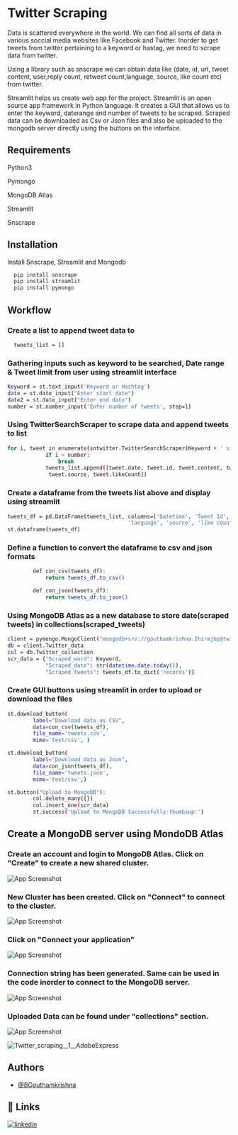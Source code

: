 # Twitter Scraping

Data is scattered everywhere in the world. We can find all sorts of data in various soccial media websites like Facebook and Twitter. Inorder to get tweets from twitter pertaining to a keyword or hastag, we need to scrape data from twitter. 

Using a library such as snscrape we can obtain  data like (date, id, url, tweet content, user,reply count, retweet count,language, source, like count etc) from twitter.

Streamlit helps us create web app for the project. Streamlit is an open source app framework in Python language. It creates a GUI that allows us to enter the keyword, daterange and number of tweets to be scraped. Scraped data can be downloaded as Csv or Json files and also be uploaded to the mongodb server directly using the buttons on the interface.




## Requirements

Python3

Pymongo

MongoDB Atlas

Streamlit

Snscrape



## Installation

Install Snscrape, Streamlit and Mongodb

```bash
  pip install snscrape
  pip install streamlit
  pip install pymongo
```

   
## Workflow

### Create a  list to append tweet data to
```bash
  tweets_list = []
```

### Gathering inputs such as keyword to be searched, Date range & Tweet limit from user using streamlit interface
```bash
Keyword = st.text_input('Keyword or Hashtag')
date = st.date_input("Enter start date")
date2 = st.date_input("Enter end date")
number = st.number_input('Enter number of tweets', step=1)
```

###  Using TwitterSearchScraper to scrape data and append tweets to list
```bash
for i, tweet in enumerate(sntwitter.TwitterSearchScraper(Keyword + ' since:' + str(date) + ' until:' + str(date2)).get_items()):
            if i > number:
                break
            tweets_list.append([tweet.date, tweet.id, tweet.content, tweet.user.username, tweet.replyCount, tweet.retweetCount, tweet.lang,
             tweet.source, tweet.likeCount])
```

### Create a dataframe from the tweets list above and display using streamlit
```bash
tweets_df = pd.DataFrame(tweets_list, columns=['Datetime', 'Tweet Id', 'Text', 'Username', 'reply counnt', 'retweet count',
                                      'language', 'source', 'like count'])
st.dataframe(tweets_df)
```

### Define a function to convert the dataframe to csv and json formats
```bash
        def con_csv(tweets_df):
            return tweets_df.to_csv()

        def con_json(tweets_df):
            return tweets_df.to_json()
```

### Using MongoDB Atlas as a new database to store date(scraped tweets) in collections(scraped_tweets)
```bash
client = pymongo.MongoClient("mongodb+srv://gouthamkrishna:Ihirmjbp@twitterscraping.0gezcyr.mongodb.net/?retryWrites=true&w=majority")
db = client.Twitter_data
col = db.Twitter_collection
scr_data = {"Scraped_word": Keyword,
            "Scraped_date": str(datetime.date.today()),
            "Scraped_tweets": tweets_df.to_dict('records')}
```

### Create GUI buttons using streamlit in order to upload or download the files
```bash
st.download_button(
        label="Download data as CSV",
        data=con_csv(tweets_df),
        file_name='tweets.csv',
        mime='text/csv', )

st.download_button(
        label="Download data as Json",
        data=con_json(tweets_df),
        file_name='tweets.json',
        mime='text/csv',)

st.button("Upload to MongoDB"):
        col.delete_many({})
        col.insert_one(scr_data)
        st.success('Upload to MongoDB Successfully:thumbsup:')
```
## Create a MongoDB server using MondoDB Atlas

### Create an account and login to MongoDB Atlas. Click on "Create" to create a new shared cluster. 

![App Screenshot](https://snipboard.io/hn1CRe.jpg)

### New Cluster has been created. Click on "Connect" to connect to the cluster.

![App Screenshot](https://snipboard.io/RhAGPT.jpg)

### Click on "Connect your application"

![App Screenshot](https://snipboard.io/BS5nbE.jpg)

### Connection string has been generated. Same can be used in the code inorder to connect to the MongoDB server.

![App Screenshot](https://snipboard.io/OFRZ3w.jpg)

### Uploaded Data can be found under "collections" section. 

![App Screenshot](https://snipboard.io/QTx4V9.jpg)



![Twitter_scraping__1__AdobeExpress](https://user-images.githubusercontent.com/129954277/230173361-a8568b36-d6dd-4256-a781-9ddec93c7290.gif)



## Authors

- [@BGouthamkrishna](https://github.com/BGouthamKrishna)


## 🔗 Links

[![linkedin](https://img.shields.io/badge/linkedin-0A66C2?style=for-the-badge&logo=linkedin&logoColor=white)](https://www.linkedin.com/in/bgouthamkrishna/)
